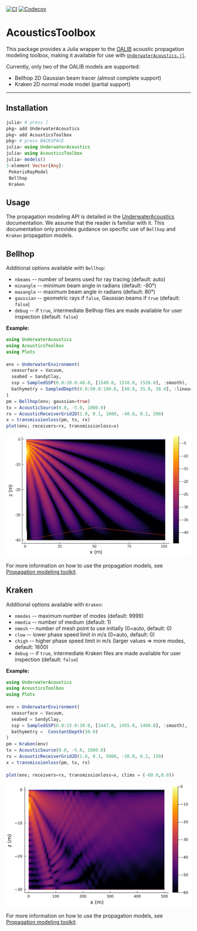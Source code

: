 [![CI](https://github.com/org-arl/AcousticsToolbox.jl/workflows/CI/badge.svg)](https://github.com/org-arl/AcousticsToolbox.jl/actions)
[![Codecov](https://codecov.io/gh/org-arl/AcousticsToolbox.jl/branch/main/graph/badge.svg)](https://codecov.io/gh/org-arl/AcousticsToolbox.jl)

# AcousticsToolbox

This package provides a Julia wrapper to the [OALIB](http://oalib.hlsresearch.com/AcousticsToolbox/) acoustic propagation modeling toolbox,
making it available for use with [`UnderwaterAcoustics.jl`](https://github.com/org-arl/UnderwaterAcoustics.jl).

Currently, only two of the OALIB models are supported:

- Bellhop 2D Gaussian beam tracer (almost complete support)
- Kraken 2D normal mode model (partial support)

---

## Installation

```julia
julia> # press ]
pkg> add UnderwaterAcoustics
pkg> add AcousticsToolbox
pkg> # press BACKSPACE
julia> using UnderwaterAcoustics
julia> using AcousticsToolbox
julia> models()
3-element Vector{Any}:
 PekerisRayModel
 Bellhop
 Kraken
```

## Usage

The propagation modeling API is detailed in the [UnderwaterAcoustics](https://org-arl.github.io/UnderwaterAcoustics.jl/stable/) documentation.
We assume that the reader is familiar with it. This documentation only provides guidance on specific use of `Bellhop` and `Kraken` propagation models.

## Bellhop

Additional options available with `Bellhop`:

- `nbeams` -- number of beams used for ray tracing (default: auto)
- `minangle` -- minimum beam angle in radians (default: -80°)
- `maxangle` -- maximum beam angle in radians (default: 80°)
- `gaussian` -- geometric rays if `false`, Gaussian beams if `true` (default: `false`)
- `debug` -- if `true`, intermediate Bellhop files are made available for user inspection (default: `false`)

**Example:**

```julia
using UnderwaterAcoustics
using AcousticsToolbox
using Plots

env = UnderwaterEnvironment(
  seasurface = Vacuum,
  seabed = SandyClay,
  ssp = SampledSSP(0.0:20.0:40.0, [1540.0, 1510.0, 1520.0], :smooth),
  bathymetry = SampledDepth(0.0:50.0:100.0, [40.0, 35.0, 38.0], :linear)
)
pm = Bellhop(env; gaussian=true)
tx = AcousticSource(0.0, -5.0, 1000.0)
rx = AcousticReceiverGrid2D(1.0, 0.1, 1000, -40.0, 0.2, 200)
x = transmissionloss(pm, tx, rx)
plot(env; receivers=rx, transmissionloss=x)
```

![](https://raw.githubusercontent.com/org-arl/AcousticsToolbox.jl/main/docs/images/txloss2.png)

For more information on how to use the propagation models, see [Propagation modeling toolkit](https://org-arl.github.io/UnderwaterAcoustics.jl/stable/pm_basic.html).

## Kraken

Additional options available with `Kraken`:

- `nmodes` -- maximum number of modes (default: 9999)
- `nmedia` -- number of medium (default: 1)
- `nmesh` -- number of mesh point to use initially (0=auto, default: 0)
- `clow` -- lower phase speed limit in m/s (0=auto, default: 0)
- `chigh` -- higher phase speed limit in m/s (larger values => more modes, default: 1600)
- `debug` -- if `true`, intermediate Kraken files are made available for user inspection (default: `false`)

**Example:**

```julia
using UnderwaterAcoustics
using AcousticsToolbox
using Plots

env = UnderwaterEnvironment(
  seasurface = Vacuum,
  seabed = SandyClay,
  ssp = SampledSSP(0.0:15.0:30.0, [1447.0, 1455.0, 1460.0], :smooth),
  bathymetry =  ConstantDepth(30.0)
)
pm = Kraken(env)
tx = AcousticSource(0.0, -5.0, 1000.0)
rx = AcousticReceiverGrid2D(1.0, 0.1, 5000, -30.0, 0.2, 150)
x = transmissionloss(pm, tx, rx)

plot(env; receivers=rx, transmissionloss=x, clims = (-60.0,0.0))
```

![](https://raw.githubusercontent.com/org-arl/AcousticsToolbox.jl/main/docs/images/txloss3.png)

For more information on how to use the propagation models, see [Propagation modeling toolkit](https://org-arl.github.io/UnderwaterAcoustics.jl/stable/pm_basic.html).
